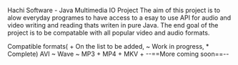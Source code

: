 Hachi Software - Java Multimedia IO Project
The aim of this project is to alow everyday programes to have access to a esay to use API for audio and video writing and reading thats writen in pure Java. The end goal of the project is to be compatable with all popular video and audio formats.

Compatible formats( + On the list to be added, ~ Work in progress, * Complete)
AVI ~
Wave ~
MP3 +
MP4 +
MKV +
--==More coming soon==--